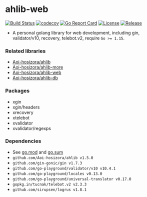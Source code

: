 # ahlib-web

[![Build Status](https://travis-ci.com/Aoi-hosizora/ahlib-web.svg?branch=master)](https://travis-ci.com/Aoi-hosizora/ahlib-web)
[![codecov](https://codecov.io/gh/Aoi-hosizora/ahlib-web/branch/master/graph/badge.svg)](https://codecov.io/gh/Aoi-hosizora/ahlib-web)
[![Go Report Card](https://goreportcard.com/badge/github.com/Aoi-hosizora/ahlib-web)](https://goreportcard.com/report/github.com/Aoi-hosizora/ahlib-web)
[![License](http://img.shields.io/badge/license-mit-blue.svg)](./LICENSE)
[![Release](https://img.shields.io/github/v/release/Aoi-hosizora/ahlib-web)](https://github.com/Aoi-hosizora/ahlib-web/releases)

+ A personal golang library for web development, including gin, validator/v10, recovery, telebot.v2, require `Go >= 1.15`.

### Related libraries

+ [Aoi-hosizora/ahlib](https://github.com/Aoi-hosizora/ahlib)
+ [Aoi-hosizora/ahlib-more](https://github.com/Aoi-hosizora/ahlib-more)
+ [Aoi-hosizora/ahlib-web](https://github.com/Aoi-hosizora/ahlib-web)
+ [Aoi-hosizora/ahlib-db](https://github.com/Aoi-hosizora/ahlib-db)

### Packages

+ xgin
+ xgin/headers
+ xrecovery
+ xtelebot
+ xvalidator
+ xvalidator/regexps

### Dependencies

+ See [go.mod](./go.mod) and [go.sum](./go.sum)
+ `github.com/Aoi-hosizora/ahlib v1.5.0`
+ `github.com/gin-gonic/gin v1.7.3`
+ `github.com/go-playground/validator/v10 v10.4.1`
+ `github.com/go-playground/locales v0.13.0`
+ `github.com/go-playground/universal-translator v0.17.0`
+ `gopkg.in/tucnak/telebot.v2 v2.3.3`
+ `github.com/sirupsen/logrus v1.8.1`
